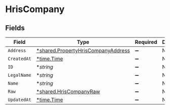 # HrisCompany


## Fields

| Field                                                                                          | Type                                                                                           | Required                                                                                       | Description                                                                                    |
| ---------------------------------------------------------------------------------------------- | ---------------------------------------------------------------------------------------------- | ---------------------------------------------------------------------------------------------- | ---------------------------------------------------------------------------------------------- |
| `Address`                                                                                      | [*shared.PropertyHrisCompanyAddress](../../../pkg/models/shared/propertyhriscompanyaddress.md) | :heavy_minus_sign:                                                                             | N/A                                                                                            |
| `CreatedAt`                                                                                    | [*time.Time](https://pkg.go.dev/time#Time)                                                     | :heavy_minus_sign:                                                                             | N/A                                                                                            |
| `ID`                                                                                           | **string*                                                                                      | :heavy_minus_sign:                                                                             | N/A                                                                                            |
| `LegalName`                                                                                    | **string*                                                                                      | :heavy_minus_sign:                                                                             | N/A                                                                                            |
| `Name`                                                                                         | **string*                                                                                      | :heavy_minus_sign:                                                                             | N/A                                                                                            |
| `Raw`                                                                                          | [*shared.HrisCompanyRaw](../../../pkg/models/shared/hriscompanyraw.md)                         | :heavy_minus_sign:                                                                             | N/A                                                                                            |
| `UpdatedAt`                                                                                    | [*time.Time](https://pkg.go.dev/time#Time)                                                     | :heavy_minus_sign:                                                                             | N/A                                                                                            |
